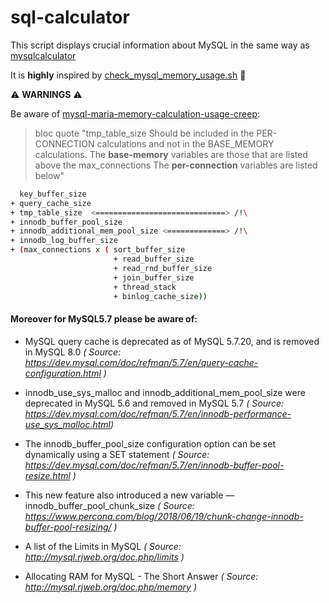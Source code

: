 # sql-calculator

This script displays crucial information about MySQL in the same way as [mysqlcalculator](www.mysqlcalculator.com)

It is **highly** inspired by [check_mysql_memory_usage.sh](https://gist.github.com/fernandoaleman/5e693838f82a6858c11a534acb0f98d5) :pray:

:warning: **WARNINGS** :warning:

Be aware of [mysql-maria-memory-calculation-usage-creep](https://superuser.com/questions/1411800/mysql-maria-memory-calculation-usage-creep):
>bloc quote
"tmp_table_size Should be included in the PER-CONNECTION calculations and not in the BASE_MEMORY calculations.
The **base-memory** variables are those that are listed above the max_connections
The **per-connection** variables are listed below"


```bash
  key_buffer_size
+ query_cache_size
+ tmp_table_size  <=============================> /!\
+ innodb_buffer_pool_size
+ innodb_additional_mem_pool_size <=============> /!\
+ innodb_log_buffer_size
+ (max_connections x ( sort_buffer_size
                       + read_buffer_size
                       + read_rnd_buffer_size
                       + join_buffer_size
                       + thread_stack
                       + binlog_cache_size))
```

#### Moreover for MySQL5.7 please be aware of:

* MySQL query cache is deprecated as of MySQL 5.7.20, and is removed in MySQL 8.0
_( Source: https://dev.mysql.com/doc/refman/5.7/en/query-cache-configuration.html )_

* innodb_use_sys_malloc and innodb_additional_mem_pool_size were deprecated in MySQL 5.6 and removed in MySQL 5.7
_( Source: https://dev.mysql.com/doc/refman/5.7/en/innodb-performance-use_sys_malloc.html)_

* The innodb_buffer_pool_size configuration option can be set dynamically using a SET statement
_( Source: https://dev.mysql.com/doc/refman/5.7/en/innodb-buffer-pool-resize.html )_

* This new feature also introduced a new variable — innodb_buffer_pool_chunk_size
_( Source: https://www.percona.com/blog/2018/06/19/chunk-change-innodb-buffer-pool-resizing/ )_

* A list of the Limits in MySQL
_( Source: http://mysql.rjweb.org/doc.php/limits )_

* Allocating RAM for MySQL - The Short Answer
_( Source: http://mysql.rjweb.org/doc.php/memory )_
